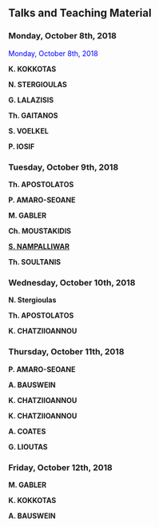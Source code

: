 ## Talks and Teaching Material

### Monday, October 8th, 2018
<span style="color:blue">Monday, October 8th, 2018</span>

**K. KOKKOTAS**

**N. STERGIOULAS**

**G. LALAZISIS**

**Th. GAITANOS**

**S. VOELKEL**

**P. IOSIF**

### Tuesday, October 9th, 2018

**Th. APOSTOLATOS**

**P. AMARO-SEOANE**

**M. GABLER**

**Ch. MOUSTAKIDIS**

[**S. NAMPALLIWAR**](https://github.com/niksterg/gw_summer2018/raw/master/Nampalliwar.pdf)

**Th. SOULTANIS**

### Wednesday, October 10th, 2018

**N. Stergioulas**

**Th. APOSTOLATOS**

**K. CHATZIIOANNOU**

### Thursday, October 11th, 2018

**P. AMARO-SEOANE**

**A. BAUSWEIN**

**K. CHATZIIOANNOU**

**K. CHATZIIOANNOU**

**A. COATES**

**G. LIOUTAS**

### Friday, October 12th, 2018

**M. GABLER**

**K. KOKKOTAS**

**A. BAUSWEIN**

